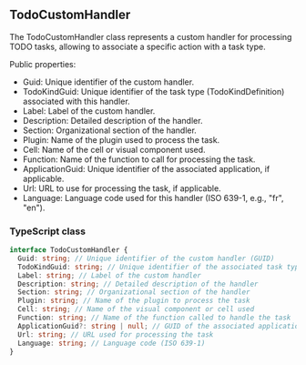 ﻿## TodoCustomHandler

The TodoCustomHandler class represents a custom handler for processing TODO tasks, allowing to associate a specific action with a task type.

Public properties:
- Guid: Unique identifier of the custom handler.
- TodoKindGuid: Unique identifier of the task type (TodoKindDefinition) associated with this handler.
- Label: Label of the custom handler.
- Description: Detailed description of the handler.
- Section: Organizational section of the handler.
- Plugin: Name of the plugin used to process the task.
- Cell: Name of the cell or visual component used.
- Function: Name of the function to call for processing the task.
- ApplicationGuid: Unique identifier of the associated application, if applicable.
- Url: URL to use for processing the task, if applicable.
- Language: Language code used for this handler (ISO 639-1, e.g., "fr", "en").

### TypeScript class
```typescript
interface TodoCustomHandler {
  Guid: string; // Unique identifier of the custom handler (GUID)
  TodoKindGuid: string; // Unique identifier of the associated task type (GUID)
  Label: string; // Label of the custom handler
  Description: string; // Detailed description of the handler
  Section: string; // Organizational section of the handler
  Plugin: string; // Name of the plugin to process the task
  Cell: string; // Name of the visual component or cell used
  Function: string; // Name of the function called to handle the task
  ApplicationGuid?: string | null; // GUID of the associated application, optional
  Url: string; // URL used for processing the task
  Language: string; // Language code (ISO 639-1)
}
```